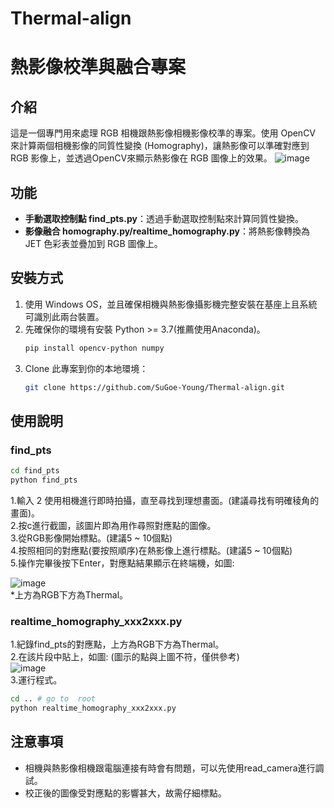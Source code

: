 # Thermal-align
# 熱影像校準與融合專案

## 介紹
這是一個專門用來處理 RGB 相機跟熱影像相機影像校準的專案。使用 OpenCV 來計算兩個相機影像的同質性變換 (Homography)，讓熱影像可以準確對應到 RGB 影像上，並透過OpenCV來顯示熱影像在 RGB 圖像上的效果。
![image](https://github.com/user-attachments/assets/78bf2642-fe44-47b2-b893-7ca1e0c703bc)


## 功能
- **手動選取控制點 find_pts.py**：透過手動選取控制點來計算同質性變換。
- **影像融合 homography.py/realtime_homography.py**：將熱影像轉換為 JET 色彩表並疊加到 RGB 圖像上。

## 安裝方式
1. 使用 Windows OS，並且確保相機與熱影像攝影機完整安裝在基座上且系統可識別此兩台裝置。
2. 先確保你的環境有安裝 Python >= 3.7(推薦使用Anaconda)。
   ```bash
   pip install opencv-python numpy
3. Clone 此專案到你的本地環境：
   ```bash
   git clone https://github.com/SuGoe-Young/Thermal-align.git

## 使用說明
### find_pts
  ```bash
  cd find_pts
  python find_pts
  ```
1.輸入 2 使用相機進行即時拍攝，直至尋找到理想畫面。(建議尋找有明確稜角的畫面)。<br>
2.按c進行截圖，該圖片即為用作尋照對應點的圖像。<br>
3.從RGB影像開始標點。(建議5 ~ 10個點)<br>
4.按照相同的對應點(要按照順序)在熱影像上進行標點。(建議5 ~ 10個點)<br>
5.操作完畢後按下Enter，對應點結果顯示在終端機，如圖:<br>

![image](https://github.com/user-attachments/assets/d8bc9a17-31d8-4543-848e-c1c2bb5858c8)<br>
*上方為RGB下方為Thermal。

### realtime_homography_xxx2xxx.py

1.紀錄find_pts的對應點，上方為RGB下方為Thermal。<br>
2.在該片段中貼上，如圖: (圖示的點與上圖不符，僅供參考)<br>
![image](https://github.com/user-attachments/assets/0064b2bc-71e2-4725-add4-87c9cc80092e)<br>
3.運行程式。<br>
  ```bash
  cd .. # go to  root
  python realtime_homography_xxx2xxx.py
```
## 注意事項
- 相機與熱影像相機跟電腦連接有時會有問題，可以先使用read_camera進行調試。
- 校正後的圖像受對應點的影響甚大，故需仔細標點。
